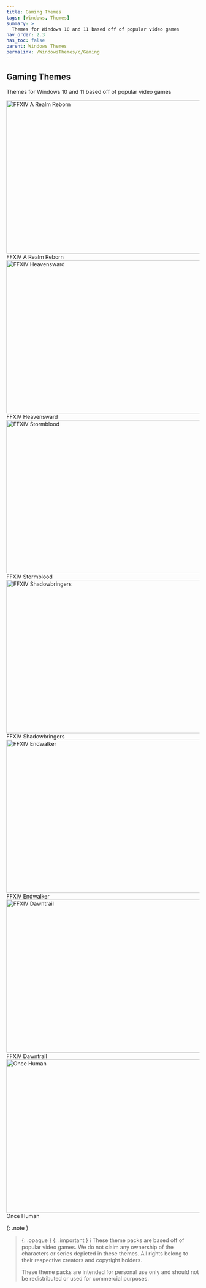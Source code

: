 ```yaml
---
title: Gaming Themes
tags: [Windows, Themes]
summary: >
  Themes for Windows 10 and 11 based off of popular video games
nav_order: 2.3
has_toc: false
parent: Windows Themes
permalink: /WindowsThemes/c/Gaming
---
```


## Gaming Themes
Themes for Windows 10 and 11 based off of popular video games

<div class="gallery text-delta">
<div class="gallery-item">
<a target="_blank" href="/WindowsThemes/c/Gaming/FFXIVARealmReborn">
<img src="https://gitlab.com/the-back-room/deskthemepacks/sfw/ffxiv-arr/-/raw/main/Extras/Preview.bmp" alt="FFXIV A Realm Reborn" width="600" height="400">
</a>
<div class="desc">FFXIV A Realm Reborn</div>
</div>
<div class="gallery-item">
<a target="_blank" href="/WindowsThemes/c/Gaming/FFXIVHeavensward">
<img src="https://gitlab.com/the-back-room/deskthemepacks/sfw/ffxiv-heavensward/-/raw/main/Extras/Preview.bmp" alt="FFXIV Heavensward" width="600" height="400">
</a>
<div class="desc">FFXIV Heavensward</div>
</div>
<div class="gallery-item">
<a target="_blank" href="/WindowsThemes/c/Gaming/FFXIVStormblood">
<img src="https://gitlab.com/the-back-room/deskthemepacks/sfw/ffxiv-stormblood/-/raw/main/Extras/Preview.bmp" alt="FFXIV Stormblood" width="600" height="400">
</a>
<div class="desc">FFXIV Stormblood</div>
</div>
<div class="gallery-item">
<a target="_blank" href="/WindowsThemes/c/Gaming/FFXIVShadowbringers">
<img src="https://gitlab.com/the-back-room/deskthemepacks/sfw/ffxiv-shadowbringers/-/raw/main/Extras/Preview.bmp" alt="FFXIV Shadowbringers" width="600" height="400">
</a>
<div class="desc">FFXIV Shadowbringers</div>
</div>
<div class="gallery-item">
<a target="_blank" href="/WindowsThemes/c/Gaming/FFXIVEndwalker">
<img src="https://gitlab.com/the-back-room/deskthemepacks/sfw/ffxiv-endwalker/-/raw/main/Extras/Preview.bmp" alt="FFXIV Endwalker" width="600" height="400">
</a>
<div class="desc">FFXIV Endwalker</div>
</div>
<div class="gallery-item">
<a target="_blank" href="/WindowsThemes/c/Gaming/FFXIVDawntrail">
<img src="https://gitlab.com/the-back-room/deskthemepacks/sfw/ffxiv-dawntrail/-/raw/main/Extras/Preview.bmp" alt="FFXIV Dawntrail" width="600" height="400">
</a>
<div class="desc">FFXIV Dawntrail</div>
</div>
<div class="gallery-item">
<a target="_blank" href="/WindowsThemes/c/Gaming/OnceHuman">
<img src="https://gitlab.com/the-back-room/deskthemepacks/sfw/once-human/-/raw/main/Extras/Preview.bmp" alt="Once Human" width="600" height="400">
</a>
<div class="desc">Once Human</div>
</div>
</div>

{: .note }
> {: .opaque }
> {: .important }
> ℹ️ These theme packs are based off of popular video games. We do not claim any ownership of the characters or series depicted in these themes. All rights belong to their respective creators and copyright holders.
> 
> These theme packs are intended for personal use only and should not be redistributed or used for commercial purposes.
